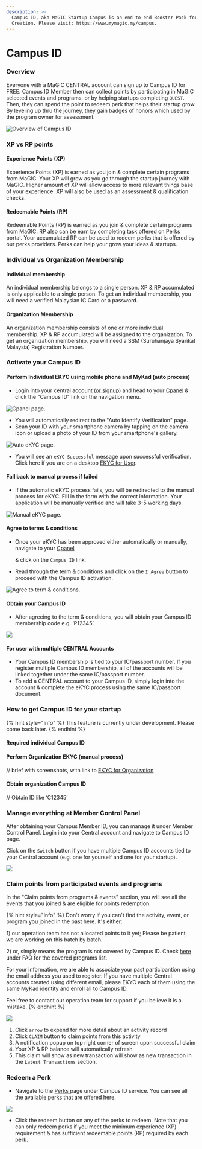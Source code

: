 ```yaml
---
description: >-
  Campus ID, aka MaGIC Startup Campus is an end-to-end Booster Pack for Startup
  Creation. Please visit: https://www.mymagic.my/campus.
---
```


# Campus ID

### Overview

Everyone with a MaGIC CENTRAL account can sign up to Campus ID for FREE. Campus ID Member then can collect points by participating in MaGIC selected events and programs, or by helping startups completing `QUEST`. Then, they can spend the point to redeem perk that helps their startup grow. By leveling up thru the journey, they gain badges of honors which used by the program owner for assessment.

![Overview of Campus ID](../../../.gitbook/assets/screenshot-2021-04-21-at-10.02.50-pm.png)

### XP vs RP points

#### Experience Points \(XP\)

Experience Points \(XP\) is earned as you join & complete certain programs from MaGIC. Your XP will grow as you go through the startup journey with MaGIC. Higher amount of XP will allow access to more relevant things base of your experience. XP will also be used as an assessment & qualification checks.

#### Redeemable Points \(RP\)

Redeemable Points \(RP\) is earned as you join & complete certain programs from MaGIC. RP also can be earn by completing task offered on Perks portal. Your accumulated RP can be used to redeem perks that is offered by our perks providers. Perks can help your grow your ideas & startups.

### Individual vs Organization Membership

#### Individual membership

An individual membership belongs to a single person. XP & RP accumulated is only applicable to a single person. To get an individual membership, you will need a verified Malaysian IC Card or a password.

#### Organization Membership

An organization membership consists of one or more individual membership. XP & RP accumulated will be assigned to the organization. To get an organization membership, you will need a SSM \(Suruhanjaya Syarikat Malaysia\) Registration Number. 

### Activate your Campus ID

#### Perform Individual EKYC using mobile phone and MyKad \(auto process\)

* Login into your central account \([or signup](../../../for-frontend-users/magic-account.md)\) and head to your [Cpanel](https://central.mymagic.my/cpanel/) & click the "Campus ID" link on the navigation menu.

![Cpanel page.](../../../.gitbook/assets/img_7979.jpg)

* You will automatically redirect to the "Auto Identify Verification" page. 
* Scan your ID with your smartphone camera by tapping on the camera icon or upload a photo of your ID from your smartphone's gallery.

![Auto eKYC page.](../../../.gitbook/assets/capture2.png)

* You will see an  `eKYC Successful` message upon successful verification.  Click here if you are on a desktop [EKYC for User](../ekyc.md#ekyc-for-user).

#### Fall back to manual process if failed

* If the automatic eKYC process fails, you will be redirected to the manual process for eKYC. Fill in the form with the correct information. Your application will be manually verified and will take 3-5 working days.

![Manual eKYC page.](../../../.gitbook/assets/capture3.png)

#### Agree to terms & conditions

* Once your eKYC has been approved either automatically or manually, navigate to your [Cpanel](https://central.mymagic.my/cpanel/) 

   & click on the `Campus ID` link.

* Read through the term & conditions and click on the `I Agree` button to proceed with the Campus ID activation.

![Agree to term &amp; conditions.](../../../.gitbook/assets/img_7980.jpg)

#### Obtain your Campus ID

* After agreeing to the term & conditions, you will obtain your Campus ID membership code e.g. ‘P12345’.

![](../../../.gitbook/assets/img_7981.jpg)

#### For user with multiple CENTRAL Accounts

* Your Campus ID membership is tied to your IC/passport number. If you register multiple Campus ID membership, all of the accounts will be linked together under the same IC/passport number.
* To add a CENTRAL account to your Campus ID, simply login into the account & complete the eKYC process using the same IC/passport document. 

### How to get Campus ID for your startup

{% hint style="info" %}
This feature is currently under development. Please come back later.
{% endhint %}

#### Required individual Campus ID

#### Perform Organization EKYC \(manual process\)

// brief with screenshots, with link to [EKYC for Organization](../ekyc.md#ekyc-for-organisation)

#### Obtain organization Campus ID

// Obtain ID like ‘C12345’

### Manage everything at Member Control Panel

After obtaining your Campus Member ID, you can manage it under Member Control Panel. Login into your Central account and navigate to Campus ID page.

Click on the `Switch` button if you have multiple Campus ID accounts tied to your Central account \(e.g. one for yourself and one for your startup\).

![](../../../.gitbook/assets/screenshot-2021-04-21-at-10.06.12-pm.png)

### Claim points from participated events and programs

In the "Claim points from programs & events" section, you will see all the events that you joined & are eligible for points redemption. 

{% hint style="info" %}
Don't worry if you can't find the activity, event, or program you joined in the past here. It's either: 

1\) our operation team has not allocated points to it yet; Please be patient, we are working on this batch by batch.

2\) or, simply means the program is not covered by Campus ID. Check [here](https://www.mymagic.my/campus) under FAQ for the covered programs list. 

For your information, we are able to associate your past participantion using the email address you used to register. If you have multiple Central accounts created using different email, please  EKYC each of them using the same MyKad identity and enroll all to Campus ID.

Feel free to contact our operation team for support if you believe it is a mistake.
{% endhint %}

![](../../../.gitbook/assets/screenshot-2021-04-21-at-10.16.00-pm.png)

1. Click `arrow` to expend for more detail about an activity record
2. Click `CLAIM` button to claim points from this activity
3. A notification popup on top right corner of screen upon successful claim
4. Your XP & RP balance will automatically refresh
5. This claim will show as new transaction will show as new transaction in the `Latest Transactions` section.

### Redeem a Perk

* Navigate to the [Perks ](https://central.mymagic.my/campus/perks)page under Campus ID service. You can see all the available perks that are offered here.

![](../../../.gitbook/assets/capture5.jpg)

* Click the redeem button on any of the perks to redeem. Note that you can only redeem perks if you meet the minimum experience \(XP\) requirement & has sufficient redeemable points \(RP\) required by each perk.

### 







